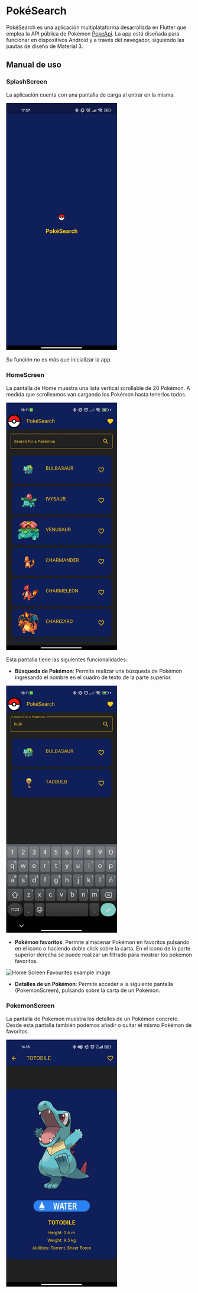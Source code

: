 # PokéSearch

PokéSearch es una aplicación multiplataforma desarrollada en Flutter que emplea la API pública de Pokémon [PokeApi](https://pokeapi.co/).
La app está diseñada para funcionar en dispositivos Android y a través del navegador, siguiendo las pautas de diseño de Material 3.

## Manual de uso

### SplashScreen

La aplicación cuenta con una pantalla de carga al entrar en la misma.

<img src="/lib/assets/splash_screen.png" 
alt="Splash Screen example image" 
width="300"/>

Su función no es más que inicializar la app.

### HomeScreen

La pantalla de Home muestra una lista vertical scrollable de 20 Pokémon. A medida que scrolleamos van cargando los Pokémon hasta tenerlos todos.

<img src="/lib/assets/home_screen.png" 
alt="Home Screen example image" 
width="300"/>

Esta pantalla tiene las siguientes funcionalidades:

- **Búsqueda de Pokémon**: Permite realizar una búsqueda de Pokémon ingresando el nombre en el cuadro de texto de la parte superior.

<img src="/lib/assets/home_screen_search.png" 
alt="Home Screen Search example image" 
width="300"/>

- **Pokémon favoritos**: Permite almacenar Pokémon en favoritos pulsando en el icono o haciendo doble click sobre la carta. En el icono de la parte superior derecha se puede realizar un filtrado para mostrar los pokemon favoritos.

<img src="/lib/assets/home_screen_favourites.png"
alt="Home Screen Favourites example image"
width="300"/>

- **Detalles de un Pokémon**: Permite acceder a la siguiente pantalla (PokemonScreen), pulsando sobre la carta de un Pokémon.

### PokemonScreen

La pantalla de Pokemon muestra los detalles de un Pokémon concreto. Desde esta pantalla también podemos añadir o quitar el mismo Pokémon de favoritos.

<img src="/lib/assets/pokemon_screen.png"
alt="Pokemon Screen example image"
width="300"/>
